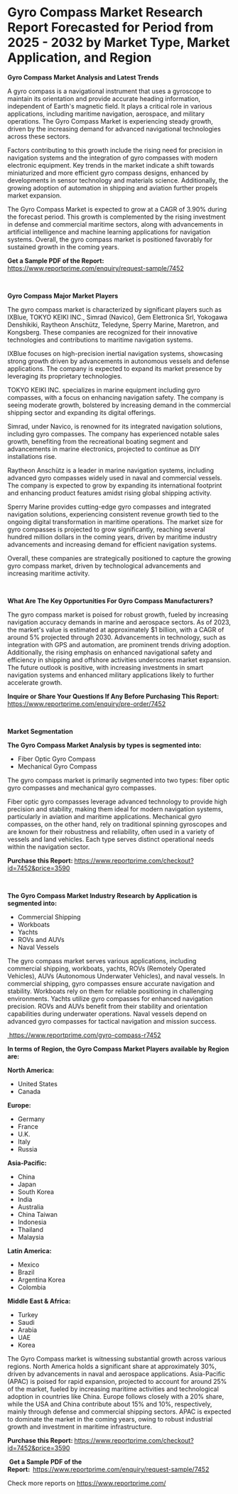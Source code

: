 <p><h1>Gyro Compass Market Research Report Forecasted for Period from 2025 -  2032 by Market Type, Market Application, and Region</h1></p><p><strong>Gyro Compass Market Analysis and Latest Trends</strong></p>
<p><p>A gyro compass is a navigational instrument that uses a gyroscope to maintain its orientation and provide accurate heading information, independent of Earth's magnetic field. It plays a critical role in various applications, including maritime navigation, aerospace, and military operations. The Gyro Compass Market is experiencing steady growth, driven by the increasing demand for advanced navigational technologies across these sectors.</p><p>Factors contributing to this growth include the rising need for precision in navigation systems and the integration of gyro compasses with modern electronic equipment. Key trends in the market indicate a shift towards miniaturized and more efficient gyro compass designs, enhanced by developments in sensor technology and materials science. Additionally, the growing adoption of automation in shipping and aviation further propels market expansion.</p><p>The Gyro Compass Market is expected to grow at a CAGR of 3.90% during the forecast period. This growth is complemented by the rising investment in defense and commercial maritime sectors, along with advancements in artificial intelligence and machine learning applications for navigation systems. Overall, the gyro compass market is positioned favorably for sustained growth in the coming years.</p></p>
<p><strong>Get a Sample PDF of the Report:&nbsp;</strong> <a href="https://www.reportprime.com/enquiry/request-sample/7452?utm_campaign=3031&utm_medium=2&utm_source=Github&utm_content=ia&utm_term=19032025&utm_id=gyro-compass">https://www.reportprime.com/enquiry/request-sample/7452</a></p>
<p>&nbsp;</p>
<p><strong>Gyro Compass Major Market Players</strong></p>
<p><p>The gyro compass market is characterized by significant players such as IXBlue, TOKYO KEIKI INC., Simrad (Navico), Gem Elettronica Srl, Yokogawa Denshikiki, Raytheon Anschütz, Teledyne, Sperry Marine, Maretron, and Kongsberg. These companies are recognized for their innovative technologies and contributions to maritime navigation systems.</p><p>IXBlue focuses on high-precision inertial navigation systems, showcasing strong growth driven by advancements in autonomous vessels and defense applications. The company is expected to expand its market presence by leveraging its proprietary technologies.</p><p>TOKYO KEIKI INC. specializes in marine equipment including gyro compasses, with a focus on enhancing navigation safety. The company is seeing moderate growth, bolstered by increasing demand in the commercial shipping sector and expanding its digital offerings.</p><p>Simrad, under Navico, is renowned for its integrated navigation solutions, including gyro compasses. The company has experienced notable sales growth, benefiting from the recreational boating segment and advancements in marine electronics, projected to continue as DIY installations rise.</p><p>Raytheon Anschütz is a leader in marine navigation systems, including advanced gyro compasses widely used in naval and commercial vessels. The company is expected to grow by expanding its international footprint and enhancing product features amidst rising global shipping activity.</p><p>Sperry Marine provides cutting-edge gyro compasses and integrated navigation solutions, experiencing consistent revenue growth tied to the ongoing digital transformation in maritime operations. The market size for gyro compasses is projected to grow significantly, reaching several hundred million dollars in the coming years, driven by maritime industry advancements and increasing demand for efficient navigation systems.</p><p>Overall, these companies are strategically positioned to capture the growing gyro compass market, driven by technological advancements and increasing maritime activity.</p></p>
<p>&nbsp;</p>
<p><strong>What Are The Key Opportunities For Gyro Compass Manufacturers?</strong></p>
<p><p>The gyro compass market is poised for robust growth, fueled by increasing navigation accuracy demands in marine and aerospace sectors. As of 2023, the market's value is estimated at approximately $1 billion, with a CAGR of around 5% projected through 2030. Advancements in technology, such as integration with GPS and automation, are prominent trends driving adoption. Additionally, the rising emphasis on enhanced navigational safety and efficiency in shipping and offshore activities underscores market expansion. The future outlook is positive, with increasing investments in smart navigation systems and enhanced military applications likely to further accelerate growth.</p></p>
<p><strong>Inquire or Share Your Questions If Any Before Purchasing This Report:</strong> <a href="https://www.reportprime.com/enquiry/pre-order/7452?utm_campaign=3031&utm_medium=2&utm_source=Github&utm_content=ia&utm_term=19032025&utm_id=gyro-compass">https://www.reportprime.com/enquiry/pre-order/7452</a></p>
<p>&nbsp;</p>
<p><strong>Market Segmentation</strong></p>
<p><strong>The Gyro Compass Market Analysis by types is segmented into:</strong></p>
<p><ul><li>Fiber Optic Gyro Compass</li><li>Mechanical Gyro Compass</li></ul></p>
<p><p>The gyro compass market is primarily segmented into two types: fiber optic gyro compasses and mechanical gyro compasses. </p><p>Fiber optic gyro compasses leverage advanced technology to provide high precision and stability, making them ideal for modern navigation systems, particularly in aviation and maritime applications. Mechanical gyro compasses, on the other hand, rely on traditional spinning gyroscopes and are known for their robustness and reliability, often used in a variety of vessels and land vehicles. Each type serves distinct operational needs within the navigation sector.</p></p>
<p><strong>Purchase this Report:&nbsp;</strong><a href="https://www.reportprime.com/checkout?id=7452&price=3590&utm_campaign=3031&utm_medium=2&utm_source=Github&utm_content=ia&utm_term=19032025&utm_id=gyro-compass">https://www.reportprime.com/checkout?id=7452&price=3590</a></p>
<p>&nbsp;</p>
<p><strong>The Gyro Compass Market Industry Research by Application is segmented into:</strong></p>
<p><ul><li>Commercial Shipping</li><li>Workboats</li><li>Yachts</li><li>ROVs and AUVs</li><li>Naval Vessels</li></ul></p>
<p><p>The gyro compass market serves various applications, including commercial shipping, workboats, yachts, ROVs (Remotely Operated Vehicles), AUVs (Autonomous Underwater Vehicles), and naval vessels. In commercial shipping, gyro compasses ensure accurate navigation and stability. Workboats rely on them for reliable positioning in challenging environments. Yachts utilize gyro compasses for enhanced navigation precision. ROVs and AUVs benefit from their stability and orientation capabilities during underwater operations. Naval vessels depend on advanced gyro compasses for tactical navigation and mission success.</p></p>
<p><a href="https://www.reportprime.com/gyro-compass-r7452?utm_campaign=3031&utm_medium=2&utm_source=Github&utm_content=ia&utm_term=19032025&utm_id=gyro-compass">&nbsp;https://www.reportprime.com/gyro-compass-r7452</a></p>
<p><strong>In terms of Region, the Gyro Compass Market Players available by Region are:</strong></p>
<p>
    <p> <strong> North America: </strong>
        <ul>
            <li>United States</li>
            <li>Canada</li>
        </ul>
        </p> 
    <p> <strong> Europe: </strong>
        <ul>
            <li>Germany</li>
            <li>France</li>
            <li>U.K.</li>
            <li>Italy</li>
            <li>Russia</li>
        </ul>
        </p> 
    <p> <strong> Asia-Pacific: </strong>
        <ul>
            <li>China</li>
            <li>Japan</li>
            <li>South Korea</li>
            <li>India</li>
            <li>Australia</li>
            <li>China Taiwan</li>
            <li>Indonesia</li>
            <li>Thailand</li>
            <li>Malaysia</li>
        </ul>
        </p> 
    <p> <strong> Latin America: </strong>
        <ul>
            <li>Mexico</li>
            <li>Brazil</li>
            <li>Argentina Korea</li>
            <li>Colombia</li>
        </ul>
        </p> 
    <p> <strong> Middle East & Africa: </strong>
        <ul>
            <li>Turkey</li>
            <li>Saudi</li>
            <li>Arabia</li>
            <li>UAE</li>
            <li>Korea</li>
        </ul>
    </p>
    </p>
<p><p>The Gyro Compass market is witnessing substantial growth across various regions. North America holds a significant share at approximately 30%, driven by advancements in naval and aerospace applications. Asia-Pacific (APAC) is poised for rapid expansion, projected to account for around 25% of the market, fueled by increasing maritime activities and technological adoption in countries like China. Europe follows closely with a 20% share, while the USA and China contribute about 15% and 10%, respectively, mainly through defense and commercial shipping sectors. APAC is expected to dominate the market in the coming years, owing to robust industrial growth and investment in maritime infrastructure.</p></p>
<p><strong>Purchase this Report: </strong><a href="https://www.reportprime.com/checkout?id=7452&price=3590&utm_campaign=3031&utm_medium=2&utm_source=Github&utm_content=ia&utm_term=19032025&utm_id=gyro-compass">https://www.reportprime.com/checkout?id=7452&price=3590</a></p>
<p>&nbsp;<strong>Get a Sample PDF of the Report:&nbsp;&nbsp;</strong><a href="https://www.reportprime.com/enquiry/request-sample/7452?utm_campaign=3031&utm_medium=2&utm_source=Github&utm_content=ia&utm_term=19032025&utm_id=gyro-compass">https://www.reportprime.com/enquiry/request-sample/7452</a></p>
<p><strong></strong></p>
<p>Check more reports on <a href="https://www.reportprime.com/?utm_campaign=3031&utm_medium=2&utm_source=Github&utm_content=ia&utm_term=19032025&utm_id=gyro-compass">https://www.reportprime.com/</a></p>